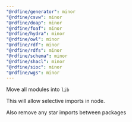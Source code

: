 ```yaml
---
"@rdfine/generator": minor
"@rdfine/csvw": minor
"@rdfine/doap": minor
"@rdfine/foaf": minor
"@rdfine/hydra": minor
"@rdfine/owl": minor
"@rdfine/rdf": minor
"@rdfine/rdfs": minor
"@rdfine/schema": minor
"@rdfine/shacl": minor
"@rdfine/sioc": minor
"@rdfine/wgs": minor
---
```


Move all modules into `lib`

This will allow selective imports in node.

Also remove any star imports between packages
